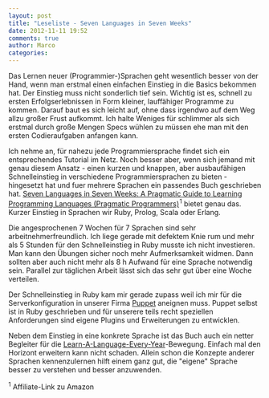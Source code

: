 ```yaml
---
layout: post
title: "Leseliste - Seven Languages in Seven Weeks"
date: 2012-11-11 19:52
comments: true
author: Marco
categories: 
---
```

Das Lernen neuer (Programmier-)Sprachen geht wesentlich besser von der Hand, wenn man erstmal einen einfachen Einstieg in die Basics bekommen hat. Der Einstieg muss nicht sonderlich tief sein. Wichtig ist es, schnell zu ersten Erfolgserlebnissen in Form kleiner, lauffähiger Programme zu kommen. Darauf baut es sich leicht auf, ohne dass irgendwo auf dem Weg allzu großer Frust aufkommt. Ich halte Weniges für schlimmer als sich erstmal durch große Mengen Specs wühlen zu müssen ehe man mit den ersten Codieraufgaben anfangen kann.  

Ich nehme an, für nahezu jede Programmiersprache findet sich ein entsprechendes Tutorial im Netz. Noch besser aber, wenn sich jemand mit genau diesem Ansatz - einen kurzen und knappen, aber ausbaufähigen Schnelleinstieg in verschiedene Programmiersprachen zu bieten - hingesetzt hat und fuer mehrere Sprachen ein passendes Buch geschrieben hat. <a href="http://www.amazon.de/gp/product/193435659X/ref=as_li_qf_sp_asin_tl?ie=UTF8&camp=1638&creative=6742&creativeASIN=193435659X&linkCode=as2&tag=pu09c-21">Seven Languages in Seven Weeks: A Pragmatic Guide to Learning Programming Languages (Pragmatic Programmers)</a><img src="http://www.assoc-amazon.de/e/ir?t=pu09c-21&l=as2&o=3&a=193435659X" width="1" height="1" border="0" alt="" style="border:none !important; margin:0px !important;" /><sup>1</sup> bietet genau das. Kurzer Einstieg in Sprachen wir Ruby, Prolog, Scala oder Erlang. 

Die angesprochenen 7 Wochen für 7 Sprachen sind sehr arbeitnehmerfreundlich. Ich liege gerade mit defektem Knie rum und mehr als 5 Stunden für den Schnelleinstieg in Ruby musste ich nicht investieren. Man kann den Übungen sicher noch mehr Aufmerksamkeit widmen. Dann sollten aber auch nicht mehr als 8 h Aufwand für eine Sprache notwendig sein. Parallel zur täglichen Arbeit lässt sich das sehr gut über eine Woche verteilen.

Der Schnelleinstieg in Ruby kam mir gerade zupass weil ich mir für die Serverkonfiguration in unserer Firma <a href="http://puppetlabs.com/puppet/what-is-puppet/">Puppet</a> aneignen muss. Puppet selbst ist in Ruby geschrieben und für unserere teils recht speziellen Anforderungen sind eigene Plugins und Erweiterungen zu entwicklen. 

Neben dem Einstieg in eine konkrete Sprache ist das Buch auch ein netter Begleiter für die <a href="http://martinfowler.com/bliki/OneLanguage.html">Learn-A-Language-Every-Year</a>-Bewegung. Einfach mal den Horizont erweitern kann nicht schaden. Allein schon die Konzepte anderer Sprachen kennenzulernen hilft einem ganz gut, die "eigene" Sprache besser zu verstehen und besser anzuwenden.

<sup>1</sup> Affiliate-Link zu Amazon
